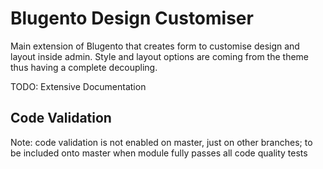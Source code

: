 Blugento Design Customiser
======================

Main extension of Blugento that creates form to customise design and 
layout inside admin. Style and layout options are coming from the theme 
thus having a complete decoupling.

TODO: Extensive Documentation

## Code Validation ##

Note: code validation is not enabled on master, just on other branches; 
to be included onto master when module fully passes all code quality tests 